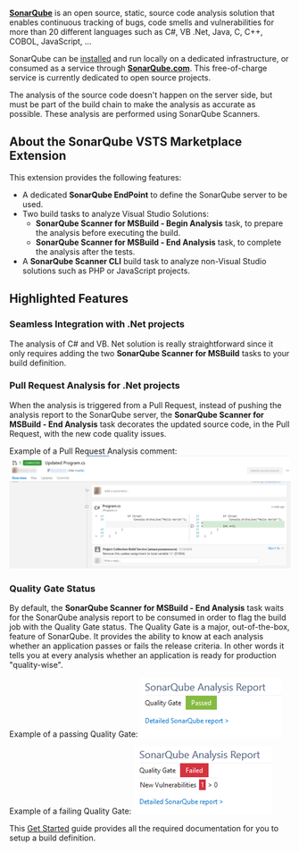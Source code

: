 **[SonarQube][sq]** is an open source, static, source code analysis solution that enables continuous tracking of bugs, code smells and vulnerabilities for more than 20 different languages such as C#, VB .Net, Java, C, C++, COBOL, JavaScript, ... 

SonarQube can be [installed][getstarted] and run locally on a dedicated infrastructure, or consumed as a service through **[SonarQube.com][sqcom]**. This free-of-charge service is currently dedicated to open source projects.

The analysis of the source code doesn't happen on the server side, but must be part of the build chain to make the analysis as accurate as possible. These analysis are performed using SonarQube Scanners.

## About the SonarQube VSTS Marketplace Extension
This extension provides the following features:
* A dedicated **SonarQube EndPoint** to define the SonarQube server to be used.
* Two build tasks to analyze Visual Studio Solutions:
  * **SonarQube Scanner for MSBuild - Begin Analysis** task, to prepare the analysis before executing the build.
  * **SonarQube Scanner for MSBuild - End Analysis** task, to complete the analysis after the tests.
* A **SonarQube Scanner CLI** build task to analyze non-Visual Studio solutions such as PHP or JavaScript projects.

## Highlighted Features
### Seamless Integration with .Net projects
The analysis of C# and VB. Net solution is really straightforward since it only requires adding the two **SonarQube Scanner for MSBuild** tasks to your build definition.

### Pull Request Analysis for .Net projects
When the analysis is triggered from a Pull Request, instead of pushing the analysis report to the SonarQube server, the **SonarQube Scanner for MSBuild - End Analysis** task decorates the updated source code, in the Pull Request, with the new code quality issues.

Example of a Pull Request Analysis comment:
![PR Analysis](img/sq-pr-analysis.png)

### Quality Gate Status
By default, the **SonarQube Scanner for MSBuild - End Analysis** task waits for the SonarQube analysis report to be consumed in order to flag the build job with the Quality Gate status. The Quality Gate is a major, out-of-the-box, feature of SonarQube. It provides the ability to know at each analysis whether an application passes or fails the release criteria. In other words it tells you at every analysis whether an application is ready for production "quality-wise".

Example of a passing Quality Gate:
![Passed Qualiy Gate](img/sq-analysis-report-passed.png)

Example of a failing Quality Gate:
![Failed Qualiy Gate](img/sq-analysis-report-failed.png)


This [Get Started][getstarted] guide provides all the required documentation for you to setup a build definition.

   [sq]: <https://www.sonarsource.com/why-us/products/sonarqube/>
   [sqcom]: <https://sonarqube.com/>
   [getstarted]: <http://redirect.sonarsource.com/doc/install-configure-scanner-tfs-ts.html>